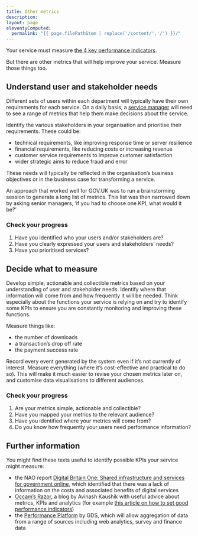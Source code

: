 ```yaml
---
title: Other metrics
description:
layout: page
eleventyComputed:
  permalink: "{{ page.filePathStem | replace('/content/','/') }}/"
---
```


Your service must measure [the 4 key performance indicators](https://web.archive.org/web/20151012003935/https://www.gov.uk/service-manual/measurement/index.html).

But there are other metrics that will help improve your service. Measure those things too.

## Understand user and stakeholder needs

Different sets of users within each department will typically have their own requirements for each service. On a daily basis, a [service manager](https://web.archive.org/web/20151012003935/https://www.gov.uk/service-manual/the-team/service-manager.html) will need to see a range of metrics that help them make decisions about the service.

Identify the various stakeholders in your organisation and prioritise their requirements. These could be:

- technical requirements, like improving response time or server resilience
- financial requirements, like reducing costs or increasing revenue
- customer service requirements to improve customer satisfaction
- wider strategic aims to reduce fraud and error

These needs will typically be reflected in the organisation’s business objectives or in the business case for transforming a service.

An approach that worked well for GOV.UK was to run a brainstorming session to generate a long list of metrics. This list was then narrowed down by asking senior managers, ‘if you had to choose one KPI, what would it be?’

### Check your progress

1.  Have you identified who your users and/or stakeholders are?
2.  Have you clearly expressed your users and stakeholders’ needs?
3.  Have you prioritised services?

## Decide what to measure

Develop simple, actionable and collectible metrics based on your understanding of user and stakeholder needs. Identify where that information will come from and how frequently it will be needed. Think especially about the functions your service is relying on and try to identify some KPIs to ensure you are constantly monitoring and improving these functions.

Measure things like:

- the number of downloads
- a transaction’s drop off rate
- the payment success rate

Record every event generated by the system even if it’s not currently of interest. Measure everything (where it’s cost-effective and practical to do so). This will make it much easier to revise your chosen metrics later on, and customise data visualisations to different audiences.

### Check your progress

1.  Are your metrics simple, actionable and collectible?
2.  Have you mapped your metrics to the relevant audience?
3.  Have you identified where your metrics will come from?
4.  Do you know how frequently your users need performance information?

## Further information

You might find these texts useful to identify possible KPIs your service might measure:

- the NAO report [Digital Britain One: Shared infrastructure and services for government online](https://web.archive.org/web/20151012003935/http://www.nao.org.uk/report/digital-britain-one-shared-infrastructure-and-services-for-government-online/), which identified that there was a lack of information on the costs and associated benefits of digital services
- [Occam’s Razor](https://web.archive.org/web/20151012003935/http://www.kaushik.net/avinash/), a blog by Avinash Kaushik with useful advice about metrics, KPIs and analytics (for example [this article on how to set good performance indicators](https://web.archive.org/web/20151012003935/http://www.kaushik.net/avinash/rules-choosing-web-analytics-key-performance-indicators/))
- the [Performance Platform](https://web.archive.org/web/20151012003935/https://www.gov.uk/performance) by GDS, which will allow aggregation of data from a range of sources including web analytics, survey and finance data

